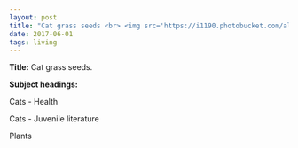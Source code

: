 ```yaml
---
layout: post
title: "Cat grass seeds <br> <img src='https://i1190.photobucket.com/albums/z460/danna333/14cg/1.jpg' height='225' width='225'>"
date: 2017-06-01
tags: living
---
```


**Title:** Cat grass seeds.

**Subject headings:**

Cats - Health 

Cats - Juvenile literature 

Plants
